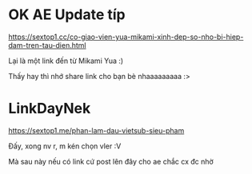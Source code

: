# OK AE Update típ

https://sextop1.cc/co-giao-vien-yua-mikami-xinh-dep-so-nho-bi-hiep-dam-tren-tau-dien.html

Lại là một link đến từ Mikami Yua :)

Thấy hay thì nhớ share link cho bạn bè nhaaaaaaaaa :>

# LinkDayNek

https://sextop1.me/phan-lam-dau-vietsub-sieu-pham

Đấy, xong nv r, m kén chọn vler :V

Mà sau này nếu có link cứ post lên đây cho ae chắc cx đc nhờ
